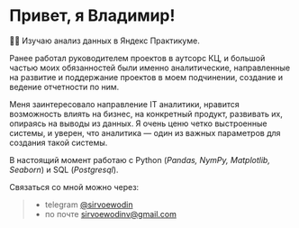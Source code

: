 # Привет, я Владимир!

🧑‍💻 Изучаю анализ данных в Яндекс Практикуме. 

Ранее работал руководителем проектов в аутсорс КЦ, и большой частью моих обязанностей были именно аналитические, направленные на развитие и поддержание проектов в моем подчинении, создание и ведение отчетности по ним.  

Меня заинтересовало направление IT аналитики, нравится возможность влиять на бизнес, на конкретный продукт, развивать их, опираясь на выводы из данных. Я очень ценю четко выстроенные системы, и уверен, что аналитика &#8212; один из важных параметров для создания такой системы.   

В настоящий момент работаю с Python (*Pandas, NymPy, Matplotlib, Seaborn*) и SQL (*Postgresql*).  

Связаться со мной можно через:  
> - telegram [@sirvoewodin](http://t.me/sirvoewodin)  
> - по почте <sirvoewodinv@gmail.com>
